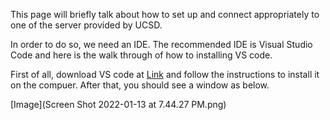 This page will briefly talk about how to set up and connect appropriately to one of the server provided by UCSD.

In order to do so, we need an IDE. The recommended IDE is Visual Studio Code and here is the walk through of how to installing VS code.

First of all, download VS code at [Link](https://code.visualstudio.com) and follow the instructions to install it on the compuer. After that, you should see a window as below.

[Image](Screen Shot 2022-01-13 at 7.44.27 PM.png)
